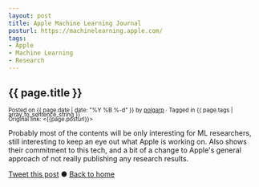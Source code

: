 ```yaml
---
layout: post
title: Apple Machine Learning Journal
posturl: https://machinelearning.apple.com/
tags: 
- Apple
- Machine Learning
- Research
---
```


## {{ page.title }}
<span style="font-size: 0.8em; line-height: 0.8em">Posted on {{ page.date | date: "%Y %B %-d" }} by <a href="https://twitter.com/polgarp">polgarp</a> &middot; Tagged in {{ page.tags | array_to_sentence_string }}</span>  
<span style="font-size: 0.8em; line-height: 0.8em">Original link: <{{page.posturl}}></span>  

Probably most of the contents will be only interesting for ML researchers, still interesting to keep an eye out what Apple is working on. Also shows their commitment to this tech, and a bit of a change to Apple's general approach of not really publishing any research results.

<!--more-->
<a href="http://twitter.com/share?text={{page.title}}&url={{page.posturl}}&via=polgarp" target="_blank">Tweet this post</a> &#x25cf; <a href="{{ site.baseurl }}">Back to home</a>
